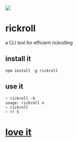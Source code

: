 ![](http://i.imgur.com/5q3R9.gif)

# rickroll

a CLI tool for efficient rickrolling

## install it

    npm install -g rickroll

## use it

````
~ rickroll -h
usage: rickroll n
~ rickroll
~ rr 5
````

<h1><a href="http://www.youtube.com/watch?v=oHg5SJYRHA0">love it</a></h1>
